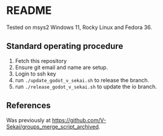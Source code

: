 # README

Tested on msys2 Windows 11, Rocky Linux and Fedora 36.

## Standard operating procedure

1. Fetch this repository
1. Ensure git email and name are setup.
1. Login to ssh key
1. run `./update_godot_v_sekai.sh` to release the branch.
1. run `./release_godot_v_sekai.sh` to update the io branch.

## References

Was previously at https://github.com/V-Sekai/groups_merge_script_archived.
